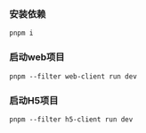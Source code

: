 ### 安装依赖
```
pnpm i
```

### 启动web项目
```
pnpm --filter web-client run dev
```

### 启动H5项目
```
pnpm --filter h5-client run dev
```
